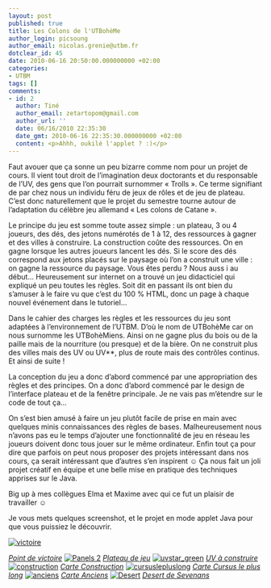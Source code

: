 ```yaml
---
layout: post
published: true
title: Les Colons de l'UTBohèMe
author_login: picsoung
author_email: nicolas.grenie@utbm.fr
dotclear_id: 45
date: 2010-06-16 20:50:00.000000000 +02:00
categories:
- UTBM
tags: []
comments:
- id: 2
  author: Tiné
  author_email: zetartopom@gmail.com
  author_url: ''
  date: 06/16/2010 22:35:30
  date_gmt: 2010-06-16 22:35:30.000000000 +02:00
  content: <p>Ahhh, oukilé l'applet ? :)</p>
---
```

<p>Faut avouer que ça sonne un peu bizarre comme nom pour un projet de cours. Il vient tout droit de l’imagination deux doctorants et du responsable de l’UV, des gens que l’on pourrait surnommer «&nbsp;Trolls ». Ce terme signifiant de par chez nous un individu féru de jeux de rôles et de jeu de plateau. C’est donc naturellement que le projet du semestre tourne autour de l’adaptation du célèbre jeu allemand «&nbsp;Les colons de Catane ».</p>


<p>Le principe du jeu est somme toute assez simple&nbsp;: un plateau, 3 ou 4 joueurs, des dés, des jetons numérotés de 1 à 12, des ressources à gagner et des villes à construire. La construction coûte des ressources. On en gagne lorsque les autres joueurs lancent les dés. Si le score des dés correspond aux jetons placés sur le paysage où l’on a construit une ville&nbsp;: on gagne la ressource du paysage. Vous êtes perdu&nbsp;? Nous auss i au début… Heureusement sur internet on a trouvé un jeu didacticiel qui expliqué un peu toutes les règles. Soit dit en passant ils ont bien du s’amuser à le faire vu que c’est du 100 % HTML, donc un page à chaque nouvel événement dans le tutoriel…</p>


<p>Dans le cahier des charges les règles et les ressources du jeu sont adaptées à l’environnement de l’UTBM. D’où le nom de UTBohèMe car on nous surnomme les UTBohèMiens. Ainsi on ne gagne plus du bois ou de la paille mais de la nourriture (ou presque) et de la bière. On ne construit plus des villes mais des UV ou UV**, plus de route mais des contrôles continus. Et ainsi de suite&nbsp;!</p>


<p>La conception du jeu a donc d’abord commencé par une appropriation des règles et des principes. On a donc d’abord commencé par le design de l’interface plateau et de la fenêtre principale. Je ne vais pas m’étendre sur le code de tout ça…</p>


<p>On s’est bien amusé à faire un jeu plutôt facile de prise en main avec quelques minis connaissances des règles de bases. Malheureusement nous n’avons pas eu le temps d’ajouter une fonctionnalité de jeu en réseau les joueurs doivent donc tous jouer sur le même ordinateur.
Enfin tout ça pour dire que parfois on peut nous proposer des projets intéressant dans nos cours, ça serait intéressant que d’autres s’en inspirent ☺ Ça nous fait un joli projet créatif en équipe et une belle mise en pratique des techniques apprises sur le Java.</p>


<p>Big up à mes collègues Elma et Maxime avec qui ce fut un plaisir de travailler ☺</p>


<p>Je vous mets quelques screenshot, et le projet en mode applet Java pour que vous puissiez le découvrir.</p>


<p><a href="http://farm5.static.flickr.com/4015/4707124176_ca526f730b_t.jpg"><img src="http://farm5.static.flickr.com/4015/4707124176_ca526f730b_m.jpg" alt="victoire" /></a></p>


<p><em><a href="http://www.flickr.com/photos/picsoung/4707124176/">Point de victoire</a></em>
<a href="http://farm5.static.flickr.com/4011/4707133412_11b267fa6a_t.jpg"><img src="http://farm5.static.flickr.com/4011/4707133412_11b267fa6a_m.jpg" alt="Panels 2" /></a>
<em><a href="http://www.flickr.com/photos/picsoung/4707133412/">Plateau de jeu</a></em>
<a href="http://farm5.static.flickr.com/4012/4706486049_971b9bbca7_t.jpg"><img src="http://farm5.static.flickr.com/4012/4706486049_971b9bbca7_m.jpg" alt="uvstar_green" /></a>
<em><a href="http://www.flickr.com/photos/picsoung/4706486049/">UV à construire</a></em>
<a href="http://farm5.static.flickr.com/4008/4706483169_a5da51bfc9_t.jpg"><img src="http://farm5.static.flickr.com/4008/4706483169_a5da51bfc9_m.jpg" alt="construction" /></a>
<em><a href="http://www.flickr.com/photos/picsoung/4706483169/">Carte Construction</a></em>
<a href="http://farm5.static.flickr.com/4061/4706482683_3f6f268af0_t.jpg"><img src="http://farm5.static.flickr.com/4061/4706482683_3f6f268af0_m.jpg" alt="cursuslepluslong" /></a>
<em><a href="http://www.flickr.com/photos/picsoung/4706482683/">Carte Cursus le plus long</a></em>
<a href="http://farm5.static.flickr.com/4046/4706483319_8df4fc9643_t.jpg"><img src="http://farm5.static.flickr.com/4046/4706483319_8df4fc9643_m.jpg" alt="anciens" /></a>
<em><a href="http://www.flickr.com/photos/picsoung/4706483319/">Carte Anciens</a></em>
<a href="http://farm2.static.flickr.com/1295/4706485971_26f40694b7_t.jpg"><img src="http://farm2.static.flickr.com/1295/4706485971_26f40694b7_m.jpg" alt="Desert" /></a>
<em><a href="http://www.flickr.com/photos/picsoung/4706485971/">Desert de Sevenans</a></em></p>
